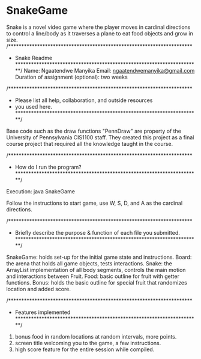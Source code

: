 # SnakeGame
Snake is a novel video game where the player moves in cardinal directions to control a line/body as it traverses a plane to eat food objects and grow in size.
/**********************************************************************
 *  Snake Readme
 **********************************************************************/
Name: Ngaatendwe Manyika
Email: ngaatendwemanyika@gmail.com
Duration of assignment (optional): two weeks

/**********************************************************************
 *  Please list all help, collaboration, and outside resources
 *  you used here. 
 **********************************************************************/

Base code such as the draw functions "PennDraw" are property of the 
University of Pennsylvania CIS1100 staff. They created this project 
as a final course project that required all the knowledge taught in 
the course. 

/**********************************************************************
 *  How do I run the program?                   
 **********************************************************************/

Execution: java SnakeGame

Follow the instructions to start game, use W, S, D, and A 
as the cardinal directions.

/**********************************************************************
 *  Briefly describe the purpose & function of each file you submitted.                   
 **********************************************************************/

SnakeGame: holds set-up for the initial game state and instructions.
Board: the arena that holds all game objects, tests interactions.
Snake: the ArrayList implementation of all body segments, controls the 
    main motion and interactions between Fruit.
Food: basic outline for fruit with getter functions.
Bonus: holds the basic outline for special fruit that randomizes 
    location and added score.

/**********************************************************************
 *  Features implemented 
 **********************************************************************/

 1. bonus food in random locations at random intervals, more points.
 2. screen title welcoming you to the game, a few instructions.
 3. high score feature for the entire session while compiled.
                                   
